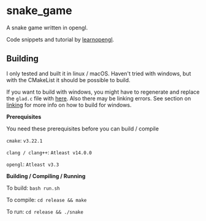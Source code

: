 # snake_game

A snake game written in opengl.

Code snippets and tutorial by [learnopengl](https://learnopengl.com/).

## Building

I only tested and built it in linux / macOS. Haven't tried with windows, but with the CMakeList it should be possible to build.

If you want to build with windows, you might have to regenerate and replace the `glad.c` file with [here](https://glad.dav1d.de/). Also there may be linking errors. See section on [linking](https://learnopengl.com/Getting-started/Creating-a-window) for more info on how to build for windows.

**Prerequisites**

You need these prerequisites before you can build / compile

`cmake`: `v3.22.1`

`clang / clang++`: `Atleast v14.0.0`

`opengl`: `Atleast v3.3`

**Building / Compiling / Running**

To build: `bash run.sh`

To compile: `cd release && make`

To run: `cd release && ./snake`
